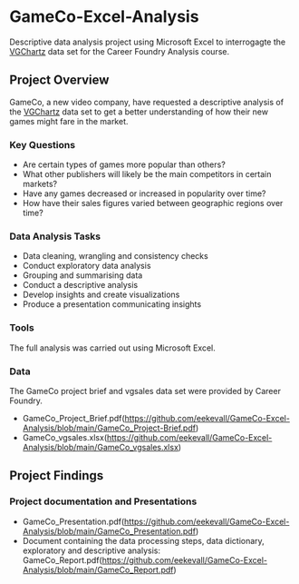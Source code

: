 # GameCo-Excel-Analysis
Descriptive data analysis project using Microsoft Excel to interrogagte the [VGChartz](http://www.vgchartz.com/) data set for the Career Foundry Analysis course.

## Project Overview
GameCo, a new video company, have requested a descriptive analysis of the [VGChartz](http://www.vgchartz.com/) data set to get a better understanding of how their new games might fare in the market.

### Key Questions 
* Are certain types of games more popular than others?
* What other publishers will likely be the main competitors in certain markets?
* Have any games decreased or increased in popularity over time?
* How have their sales figures varied between geographic regions over time?

### Data Analysis Tasks
* Data cleaning, wrangling and consistency checks
* Conduct exploratory data analysis
* Grouping and summarising data
* Conduct a descriptive analysis
* Develop insights and create visualizations 
* Produce a presentation communicating insights 

### Tools

The full analysis was carried out using Microsoft Excel.

### Data

The GameCo project brief and vgsales data set were provided by Career Foundry.
*  GameCo_Project_Brief.pdf(https://github.com/eekevall/GameCo-Excel-Analysis/blob/main/GameCo_Project-Brief.pdf)
*  GameCo_vgsales.xlsx(https://github.com/eekevall/GameCo-Excel-Analysis/blob/main/GameCo_vgsales.xlsx)

 ## Project Findings
 
 ### Project documentation and Presentations
* GameCo_Presentation.pdf(https://github.com/eekevall/GameCo-Excel-Analysis/blob/main/GameCo_Presentation.pdf)
* Document containing the data processing steps, data dictionary, exploratory and descriptive analysis: GameCo_Report.pdf(https://github.com/eekevall/GameCo-Excel-Analysis/blob/main/GameCo_Report.pdf)

 
